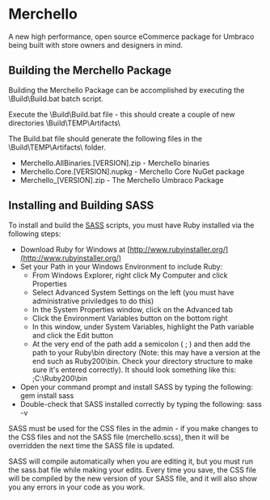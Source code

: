 # Merchello

A new high performance, open source eCommerce package for Umbraco being built with store owners and designers in mind.

## Building the Merchello Package

Building the Merchello Package can be accomplished by executing the \Build\Build.bat batch script.

Execute the \Build\Build.bat file - this should create a couple of new directories \Build\TEMP\Artifacts\

The Build.bat file should generate the following files in the \Build\TEMP\Artifacts\ folder.

* Merchello.AllBinaries.[VERSION].zip - Merchello binaries
* Merchello.Core.[VERSION].nupkg - Merchello Core NuGet package
* Merchello_[VERSION].zip - The Merchello Umbraco Package 


## Installing and Building SASS

To install and build the [SASS](http://sass-lang.com/) scripts, you must have Ruby installed via the following steps:

* Download Ruby for Windows at [http://www.rubyinstaller.org/](http://www.rubyinstaller.org/)
* Set your Path in your Windows Environment to include Ruby:
	- From Windows Explorer, right click My Computer and click Properties
	- Select Advanced System Settings on the left (you must have administrative priviledges to do this)
	- In the System Properties window, click on the Advanced tab
	- Click the Environment Variables button on the bottom right
	- In this window, under System Variables, highlight the Path variable and click the Edit button
	- At the very end of the path add a semicolon ( ; ) and then add the path to your Ruby\bin directory (Note: this may have a version at the end such as Ruby200\bin. Check your directory structure to make sure it's entered correctly). It should look something like this: ;C:\Ruby200\bin
* Open your command prompt and install SASS by typing the following: gem install sass
* Double-check that SASS installed correctly by typing the following: sass -v

SASS must be used for the CSS files in the admin - if you make changes to the CSS files and not the SASS file (merchello.scss), then it will be overridden the next time the SASS file is updated.

SASS will compile automatically when you are editing it, but you must run the sass.bat file while making your edits. Every time you save, the CSS file will be compiled by the new version of your SASS file, and it will also show you any errors in your code as you work.